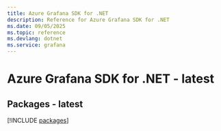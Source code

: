 ```yaml
---
title: Azure Grafana SDK for .NET
description: Reference for Azure Grafana SDK for .NET
ms.date: 09/05/2025
ms.topic: reference
ms.devlang: dotnet
ms.service: grafana
---
```

# Azure Grafana SDK for .NET - latest
## Packages - latest
[!INCLUDE [packages](grafana-index.md)]